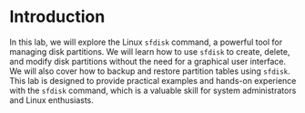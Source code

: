 # Introduction

In this lab, we will explore the Linux `sfdisk` command, a powerful tool for managing disk partitions. We will learn how to use `sfdisk` to create, delete, and modify disk partitions without the need for a graphical user interface. We will also cover how to backup and restore partition tables using `sfdisk`. This lab is designed to provide practical examples and hands-on experience with the `sfdisk` command, which is a valuable skill for system administrators and Linux enthusiasts.
